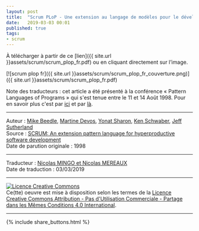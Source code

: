 ```yaml
---
layout: post
title:  "Scrum PLoP - Une extension au langage de modèles pour le développement logiciel hyper-productif"
date:   2019-03-03 00:01
published: true
tags:
- scrum
---
```


À télécharger à partir de ce [lien]({{ site.url }}assets/scrum/scrum_plop_fr.pdf) ou en cliquant directement sur l’image.  

[![scrum plop fr]({{ site.url }}assets/scrum/scrum_plop_fr_couverture.png)]({{ site.url }}assets/scrum/scrum_plop_fr.pdf)


Note des traducteurs : cet article a été présenté à la conférence « Pattern Languages of Programs » qui s'est tenue entre le 11 et 14 Août 1998. Pour en savoir plus c'est par [ici](http://www.jeffsutherland.org/oopsla98/boca_cas.html) et par [là](https://en.wikipedia.org/wiki/Pattern_Languages_of_Programs).

---
Auteur : [Mike Beedle](http://wiki.c2.com/?MikeBeedle), [Martine Devos](https://www.scrumalliance.org/community/profile/mdevos), [Yonat Sharon](https://twitter.com/yonatsharon), [Ken Schwaber](https://kenschwaber.wordpress.com/about/), [Jeff Sutherland](http://wiki.c2.com/?JeffSutherland)  
Source : [SCRUM: An extension pattern language for hyperproductive software development](http://jeffsutherland.org/scrum/scrum_plop.pdf)  
Date de parution originale : 1998  

---
Traducteur : [Nicolas MINGO et Nicolas MEREAUX](http://www.les-traducteurs-agiles.org/traducteurs/)  
Date de traduction : 03/03/2019  

---

<a rel="license" href="http://creativecommons.org/licenses/by-nc-sa/4.0/"><img alt="Licence Creative Commons" style="border-width:0" src="http://i.creativecommons.org/l/by-nc-sa/4.0/88x31.png" /></a><br />Ce(tte) oeuvre est mise à disposition selon les termes de la <a rel="license" href="http://creativecommons.org/licenses/by-nc-sa/4.0/">Licence Creative Commons Attribution - Pas d'Utilisation Commerciale - Partage dans les Mêmes Conditions 4.0 International</a>.

---

{% include share_buttons.html %}
